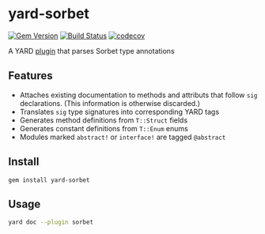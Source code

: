 # yard-sorbet
[![Gem Version](https://badge.fury.io/rb/yard-sorbet.svg)](https://badge.fury.io/rb/yard-sorbet)
[![Build Status](https://travis-ci.com/dduugg/yard-sorbet.svg?branch=master)](https://travis-ci.com/dduugg/yard-sorbet)
[![codecov](https://codecov.io/gh/dduugg/yard-sorbet/branch/master/graph/badge.svg)](https://codecov.io/gh/dduugg/yard-sorbet)

A YARD [plugin](https://rubydoc.info/gems/yard/file/docs/GettingStarted.md#Plugin_Support) that parses Sorbet type annotations

## Features
- Attaches existing documentation to methods and attributs that follow `sig` declarations. (This information is otherwise discarded.)
- Translates `sig` type signatures into corresponding YARD tags
- Generates method definitions from `T::Struct` fields
- Generates constant definitions from `T::Enum` enums
- Modules marked `abstract!` or `interface!` are tagged `@abstract`

## Install

```shell
gem install yard-sorbet
```

## Usage
```bash
yard doc --plugin sorbet
```
